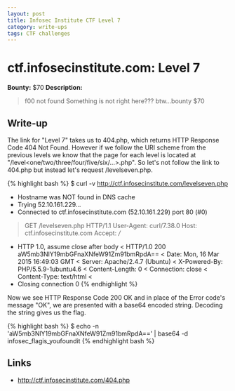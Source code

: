 ```yaml
---
layout: post
title: Infosec Institute CTF Level 7
category: write-ups
tags: CTF challenges
---
```


# ctf.infosecinstitute.com: Level 7
**Bounty:** $70
**Description:**

> f00 not found 
> Something is not right here???
> btw...bounty $70

## Write-up

The link for "Level 7" takes us to 404.php, which returns HTTP Response Code 404 Not Found. However if we follow the URI scheme from the previous levels we know that the page for each level is located at "/level<one/two/three/four/five/six/...>.php". So let's not follow the link to 404.php but instead let's request /levelseven.php.

{% highlight bash %}
$ curl -v http://ctf.infosecinstitute.com/levelseven.php
* Hostname was NOT found in DNS cache
*   Trying 52.10.161.229...
* Connected to ctf.infosecinstitute.com (52.10.161.229) port 80 (#0)
> GET /levelseven.php HTTP/1.1
> User-Agent: curl/7.38.0
> Host: ctf.infosecinstitute.com
> Accept: */*
>
* HTTP 1.0, assume close after body
< HTTP/1.0 200 aW5mb3NlY19mbGFnaXNfeW91Zm91bmRpdA==
< Date: Mon, 16 Mar 2015 16:49:03 GMT
< Server: Apache/2.4.7 (Ubuntu)
< X-Powered-By: PHP/5.5.9-1ubuntu4.6
< Content-Length: 0
< Connection: close
< Content-Type: text/html
<
* Closing connection 0
{% endhighlight %}

Now we see HTTP Response Code 200 OK and in place of the Error code's message "OK", we are presented with a base64 encoded string.
Decoding the string gives us the flag.

{% highlight bash %}
$ echo -n 'aW5mb3NlY19mbGFnaXNfeW91Zm91bmRpdA==' | base64 -d
infosec_flagis_youfoundit
{% endhighlight bash %}

## Links

* <http://ctf.infosecinstitute.com/404.php>
